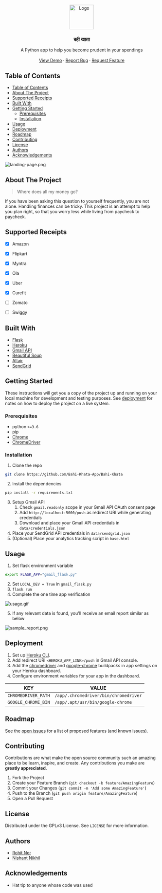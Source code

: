 <!-- PROJECT LOGO -->
<br />
<div align="center">
    <a href="https://github.com/Bahi-Khata-App/Bahi-Khata">
      <img src="static/images/bahi_khata.png" alt="Logo" height="80">
    </a>
    <h3 align="center">बही खाता</h3>

  <div align="center">
    A Python app to help you become prudent in your spendings
    <br />
    <br />
    <a href="https://bahi-khata-app.herokuapp.com">View Demo</a>
    ·
    <a href="https://github.com/Bahi-Khata-App/Bahi-Khata/issues">Report Bug</a>
    ·
    <a href="https://github.com/Bahi-Khata-App/Bahi-Khata/issues">Request Feature</a>
  </div>
</div>



<!-- TABLE OF CONTENTS -->
## Table of Contents

- [Table of Contents](#table-of-contents)
- [About The Project](#about-the-project)
- [Supported Receipts](#supported-receipts)
- [Built With](#built-with)
- [Getting Started](#getting-started)
  - [Prerequisites](#prerequisites)
  - [Installation](#installation)
- [Usage](#usage)
- [Deployment](#deployment)
- [Roadmap](#roadmap)
- [Contributing](#contributing)
- [License](#license)
- [Authors](#authors)
- [Acknowledgements](#acknowledgements)


![landing-page.png](static/images/landing-page.png)


<!-- ABOUT THE PROJECT -->
## About The Project

> Where does all my money go?

If you have been asking this question to yourself frequently, you are not alone. Handling finances can be tricky. This project is an attempt to help you plan right, so that you worry less while living from paycheck to paycheck.


## Supported Receipts

- [x] Amazon

- [x] Flipkart

- [x] Myntra

- [x] Ola

- [x] Uber

- [x] Curefit

- [ ] Zomato

- [ ] Swiggy


## Built With

* [Flask](https://flask.palletsprojects.com/en/1.1.x)
* [Heroku](http://heroku.com)
* [Gmail API](https://developers.google.com/gmail/api)
* [Beautiful Soup](https://www.crummy.com/software/BeautifulSoup)
* [Altair](https://altair-viz.github.io)
* [SendGrid](https://sendgrid.com)



<!-- GETTING STARTED -->
## Getting Started

These instructions will get you a copy of the project up and running on your local machine for development and testing purposes. See [deployment](#deployment) for notes on how to deploy the project on a live system.

### Prerequisites

* python `>=3.6`
* pip
* [Chrome](https://www.google.com/chrome)
* [ChromeDriver](https://chromedriver.chromium.org)


### Installation

1. Clone the repo
```sh
git clone https://github.com/Bahi-Khata-App/Bahi-Khata
```
2. Install the dependencies
```sh
pip install -r requirements.txt
```
3. Setup Gmail API
   1. Check `gmail.readonly` scope in your Gmail API OAuth consent page
   2. Add `http://localhost:5000/push` as redirect URI while generating credentials
   3. Download and place your Gmail API credentials in `data/credentials.json`
4. Place your SendGrid API credentials in `data/sendgrid.json`
5. (Optional) Place your analytics tracking script in `base.html`


<!-- USAGE EXAMPLES -->
## Usage

1. Set flask environment variable
```sh
export FLASK_APP="gmail_flask.py"
```
2. Set `LOCAL_DEV = True` in `gmail_flask.py`
3. `flask run`
4. Complete the one time app verification

![usage.gif](static/images/usage.gif)

5. If any relevant data is found, you'll receive an email report similar as below

![sample_report.png](static/images/sample_report.png)


<!-- DEPLOYMENT -->
## Deployment

1. Set up [Heroku CLI](https://devcenter.heroku.com/articles/heroku-cli).
2. Add redirect URI `<HEROKU_APP_LINK>/push` in Gmail API console.
3. Add the [chromedriver](https://github.com/heroku/heroku-buildpack-chromedriver) and [google-chrome](https://github.com/heroku/heroku-buildpack-google-chrome) buildpacks in app settings on your Heroku dashboard.
4. Configure environment variables for your app in the dashboard.

| KEY                 | VALUE                                 |
| ------------------- | ------------------------------------- |
| `CHROMEDRIVER_PATH` | `/app/.chromedriver/bin/chromedriver` |
| `GOOGLE_CHROME_BIN` | `/app/.apt/usr/bin/google-chrome`     |


<!-- ROADMAP -->
## Roadmap

See the [open issues](https://github.com/Bahi-Khata-App/Bahi-Khata/issues) for a list of proposed features (and known issues).



<!-- CONTRIBUTING -->
## Contributing

Contributions are what make the open source community such an amazing place to be learn, inspire, and create. Any contributions you make are **greatly appreciated**.

1. Fork the Project
2. Create your Feature Branch (`git checkout -b feature/AmazingFeature`)
3. Commit your Changes (`git commit -m 'Add some AmazingFeature'`)
4. Push to the Branch (`git push origin feature/AmazingFeature`)
5. Open a Pull Request



<!-- LICENSE -->
## License

Distributed under the GPLv3 License. See `LICENSE` for more information.


<!-- AUTHORS -->
## Authors

* [Rohit Ner](https://github.com/rohitner)
* [Nishant Nikhil](https://github.com/nishnik)


<!-- ACKNOWLEDGEMENTS -->
## Acknowledgements

* Hat tip to anyone whose code was used
